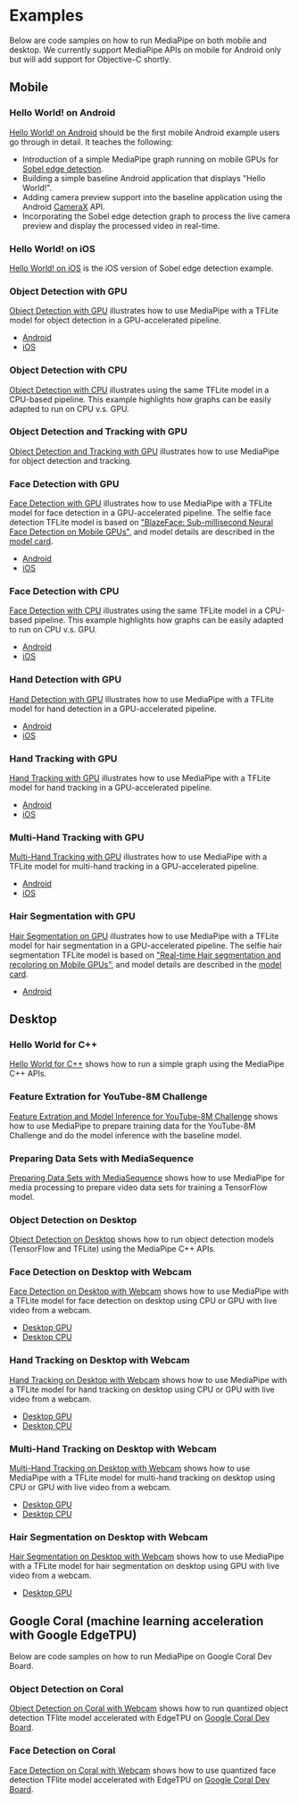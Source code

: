 # Examples

Below are code samples on how to run MediaPipe on both mobile and desktop. We
currently support MediaPipe APIs on mobile for Android only but will add support
for Objective-C shortly.

## Mobile

### Hello World! on Android

[Hello World! on Android](./hello_world_android.md) should be the first mobile
Android example users go through in detail. It teaches the following:

*   Introduction of a simple MediaPipe graph running on mobile GPUs for
    [Sobel edge detection](https://en.wikipedia.org/wiki/Sobel_operator).
*   Building a simple baseline Android application that displays "Hello World!".
*   Adding camera preview support into the baseline application using the
    Android [CameraX] API.
*   Incorporating the Sobel edge detection graph to process the live camera
    preview and display the processed video in real-time.

### Hello World! on iOS

[Hello World! on iOS](./hello_world_ios.md) is the iOS version of Sobel edge
detection example.

### Object Detection with GPU

[Object Detection with GPU](./object_detection_mobile_gpu.md) illustrates how to
use MediaPipe with a TFLite model for object detection in a GPU-accelerated
pipeline.

*   [Android](./object_detection_mobile_gpu.md)
*   [iOS](./object_detection_mobile_gpu.md)

### Object Detection with CPU

[Object Detection with CPU](./object_detection_mobile_cpu.md) illustrates using
the same TFLite model in a CPU-based pipeline. This example highlights how
graphs can be easily adapted to run on CPU v.s. GPU.

### Object Detection and Tracking with GPU

[Object Detection and Tracking with GPU](./object_tracking_mobile_gpu.md) illustrates how to
use MediaPipe for object detection and tracking.

### Face Detection with GPU

[Face Detection with GPU](./face_detection_mobile_gpu.md) illustrates how to use
MediaPipe with a TFLite model for face detection in a GPU-accelerated pipeline.
The selfie face detection TFLite model is based on
["BlazeFace: Sub-millisecond Neural Face Detection on Mobile GPUs"](https://sites.google.com/view/perception-cv4arvr/blazeface),
and model details are described in the
[model card](https://sites.google.com/corp/view/perception-cv4arvr/blazeface#h.p_21ojPZDx3cqq).

*   [Android](./face_detection_mobile_gpu.md)
*   [iOS](./face_detection_mobile_gpu.md)

### Face Detection with CPU

[Face Detection with CPU](./face_detection_mobile_cpu.md) illustrates using the
same TFLite model in a CPU-based pipeline. This example highlights how graphs
can be easily adapted to run on CPU v.s. GPU.

*   [Android](./face_detection_mobile_cpu.md)
*   [iOS](./face_detection_mobile_cpu.md)

### Hand Detection with GPU

[Hand Detection with GPU](./hand_detection_mobile_gpu.md) illustrates how to use
MediaPipe with a TFLite model for hand detection in a GPU-accelerated pipeline.

*   [Android](./hand_detection_mobile_gpu.md)
*   [iOS](./hand_detection_mobile_gpu.md)

### Hand Tracking with GPU

[Hand Tracking with GPU](./hand_tracking_mobile_gpu.md) illustrates how to use
MediaPipe with a TFLite model for hand tracking in a GPU-accelerated pipeline.

*   [Android](./hand_tracking_mobile_gpu.md)
*   [iOS](./hand_tracking_mobile_gpu.md)

### Multi-Hand Tracking with GPU

[Multi-Hand Tracking with GPU](./multi_hand_tracking_mobile_gpu.md) illustrates
how to use MediaPipe with a TFLite model for multi-hand tracking in a
GPU-accelerated pipeline.

*   [Android](./multi_hand_tracking_mobile_gpu.md)
*   [iOS](./multi_hand_tracking_mobile_gpu.md)

### Hair Segmentation with GPU

[Hair Segmentation on GPU](./hair_segmentation_mobile_gpu.md) illustrates how to
use MediaPipe with a TFLite model for hair segmentation in a GPU-accelerated
pipeline. The selfie hair segmentation TFLite model is based on
["Real-time Hair segmentation and recoloring on Mobile GPUs"](https://sites.google.com/view/perception-cv4arvr/hair-segmentation),
and model details are described in the
[model card](https://sites.google.com/corp/view/perception-cv4arvr/hair-segmentation#h.p_NimuO7PgHxlY).

*   [Android](./hair_segmentation_mobile_gpu.md)

## Desktop

### Hello World for C++

[Hello World for C++](./hello_world_desktop.md) shows how to run a simple graph
using the MediaPipe C++ APIs.

### Feature Extration for YouTube-8M Challenge

[Feature Extration and Model Inference for YouTube-8M Challenge](./youtube_8m.md)
shows how to use MediaPipe to prepare training data for the YouTube-8M Challenge
and do the model inference with the baseline model.

### Preparing Data Sets with MediaSequence

[Preparing Data Sets with MediaSequence](./media_sequence.md) shows how to use
MediaPipe for media processing to prepare video data sets for training a
TensorFlow model.

### Object Detection on Desktop

[Object Detection on Desktop](./object_detection_desktop.md) shows how to run
object detection models (TensorFlow and TFLite) using the MediaPipe C++ APIs.

[Sobel edge detection]:https://en.wikipedia.org/wiki/Sobel_operator
[CameraX]:https://developer.android.com/training/camerax

### Face Detection on Desktop with Webcam

[Face Detection on Desktop with Webcam](./face_detection_desktop.md) shows how
to use MediaPipe with a TFLite model for face detection on desktop using CPU or
GPU with live video from a webcam.

*   [Desktop GPU](./face_detection_desktop.md)
*   [Desktop CPU](./face_detection_desktop.md)

### Hand Tracking on Desktop with Webcam

[Hand Tracking on Desktop with Webcam](./hand_tracking_desktop.md) shows how to
use MediaPipe with a TFLite model for hand tracking on desktop using CPU or GPU
with live video from a webcam.

*   [Desktop GPU](./hand_tracking_desktop.md)
*   [Desktop CPU](./hand_tracking_desktop.md)

### Multi-Hand Tracking on Desktop with Webcam

[Multi-Hand Tracking on Desktop with Webcam](./multi_hand_tracking_desktop.md)
shows how to use MediaPipe with a TFLite model for multi-hand tracking on
desktop using CPU or GPU with live video from a webcam.

*   [Desktop GPU](./multi_hand_tracking_desktop.md)
*   [Desktop CPU](./multi_hand_tracking_desktop.md)

### Hair Segmentation on Desktop with Webcam

[Hair Segmentation on Desktop with Webcam](./hair_segmentation_desktop.md) shows
how to use MediaPipe with a TFLite model for hair segmentation on desktop using
GPU with live video from a webcam.

*   [Desktop GPU](./hair_segmentation_desktop.md)

## Google Coral (machine learning acceleration with Google EdgeTPU)

Below are code samples on how to run MediaPipe on Google Coral Dev Board.

### Object Detection on Coral

[Object Detection on Coral with Webcam](./object_detection_coral_devboard.md)
shows how to run quantized object detection TFlite model accelerated with
EdgeTPU on
[Google Coral Dev Board](https://coral.withgoogle.com/products/dev-board).

### Face Detection on Coral

[Face Detection on Coral with Webcam](./face_detection_coral_devboard.md) shows
how to use quantized face detection TFlite model accelerated with EdgeTPU on
[Google Coral Dev Board](https://coral.withgoogle.com/products/dev-board).
